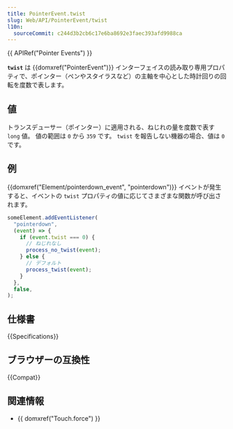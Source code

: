 ```yaml
---
title: PointerEvent.twist
slug: Web/API/PointerEvent/twist
l10n:
  sourceCommit: c244d3b2cb6c17e6ba8692e3faec393afd9988ca
---
```


{{ APIRef("Pointer Events") }}

**`twist`** は {{domxref("PointerEvent")}} インターフェイスの読み取り専用プロパティで、ポインター（ペンやスタイラスなど）の主軸を中心とした時計回りの回転を度数で表します。

## 値

トランスデューサー（ポインター）に適用される、ねじれの量を度数で表す `long` 値。 値の範囲は `0` から `359` です。 `twist` を報告しない機器の場合、値は `0` です。

## 例

{{domxref("Element/pointerdown_event", "pointerdown")}} イベントが発生すると、イベントの `twist` プロパティの値に応じてさまざまな関数が呼び出されます。

```js
someElement.addEventListener(
  "pointerdown",
  (event) => {
    if (event.twist === 0) {
      // ねじれなし
      process_no_twist(event);
    } else {
      // デフォルト
      process_twist(event);
    }
  },
  false,
);
```

## 仕様書

{{Specifications}}

## ブラウザーの互換性

{{Compat}}

## 関連情報

- {{ domxref("Touch.force") }}
